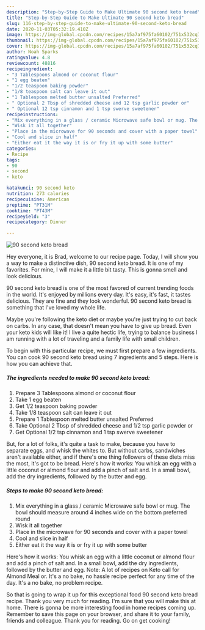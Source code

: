 ```yaml
---
description: "Step-by-Step Guide to Make Ultimate 90 second keto bread"
title: "Step-by-Step Guide to Make Ultimate 90 second keto bread"
slug: 116-step-by-step-guide-to-make-ultimate-90-second-keto-bread
date: 2020-11-03T05:32:19.410Z
image: https://img-global.cpcdn.com/recipes/15a7af975fa60102/751x532cq70/90-second-keto-bread-recipe-main-photo.jpg
thumbnail: https://img-global.cpcdn.com/recipes/15a7af975fa60102/751x532cq70/90-second-keto-bread-recipe-main-photo.jpg
cover: https://img-global.cpcdn.com/recipes/15a7af975fa60102/751x532cq70/90-second-keto-bread-recipe-main-photo.jpg
author: Noah Sparks
ratingvalue: 4.8
reviewcount: 48816
recipeingredient:
- "3 Tablespoons almond or coconut flour"
- "1 egg beaten"
- "1/2 teaspoon baking powder"
- "1/8 teaspoon salt can leave it out"
- "1 Tablespoon melted butter unsalted Preferred"
- " Optional 2 Tbsp of shredded cheese and 12 tsp garlic powder or"
- " Optional 12 tsp cinnamon and 1 tsp swerve sweetener"
recipeinstructions:
- "Mix everything in a glass / ceramic Microwave safe bowl or mug. The bowl should measure around 4 inches wide on the bottom preferred round"
- "Wisk it all together"
- "Place in the microwave for 90 seconds and cover with a paper towel"
- "Cool and slice in half"
- "Either eat it the way it is or fry it up with some butter"
categories:
- Recipe
tags:
- 90
- second
- keto

katakunci: 90 second keto 
nutrition: 273 calories
recipecuisine: American
preptime: "PT31M"
cooktime: "PT43M"
recipeyield: "3"
recipecategory: Dinner

---
```



![90 second keto bread](https://img-global.cpcdn.com/recipes/15a7af975fa60102/751x532cq70/90-second-keto-bread-recipe-main-photo.jpg)

Hey everyone, it is Brad, welcome to our recipe page. Today, I will show you a way to make a distinctive dish, 90 second keto bread. It is one of my favorites. For mine, I will make it a little bit tasty. This is gonna smell and look delicious.

90 second keto bread is one of the most favored of current trending foods in the world. It's enjoyed by millions every day. It's easy, it's fast, it tastes delicious. They are fine and they look wonderful. 90 second keto bread is something that I've loved my whole life.

Maybe you&#39;re following the keto diet or maybe you&#39;re just trying to cut back on carbs. In any case, that doesn&#39;t mean you have to give up bread. Even your keto kids will like it! I live a quite hectic life, trying to balance business I am running with a lot of traveling and a family life with small children.


To begin with this particular recipe, we must first prepare a few ingredients. You can cook 90 second keto bread using 7 ingredients and 5 steps. Here is how you can achieve that.

<!--inarticleads1-->

##### The ingredients needed to make 90 second keto bread:

1. Prepare 3 Tablespoons almond or coconut flour
1. Take 1 egg beaten
1. Get 1/2 teaspoon baking powder
1. Take 1/8 teaspoon salt can leave it out
1. Prepare 1 Tablespoon melted butter unsalted Preferred
1. Take  Optional 2 Tbsp of shredded cheese and 1/2 tsp garlic powder or
1. Get  Optional 1/2 tsp cinnamon and 1 tsp swerve sweetener


But, for a lot of folks, it&#39;s quite a task to make, because you have to separate eggs, and whisk the whites to. But without carbs, sandwiches aren&#39;t available either, and if there&#39;s one thing followers of these diets miss the most, it&#39;s got to be bread. Here&#39;s how it works: You whisk an egg with a little coconut or almond flour and add a pinch of salt and. In a small bowl, add the dry ingredients, followed by the butter and egg. 

<!--inarticleads2-->

##### Steps to make 90 second keto bread:

1. Mix everything in a glass / ceramic Microwave safe bowl or mug. The bowl should measure around 4 inches wide on the bottom preferred round
1. Wisk it all together
1. Place in the microwave for 90 seconds and cover with a paper towel
1. Cool and slice in half
1. Either eat it the way it is or fry it up with some butter


Here&#39;s how it works: You whisk an egg with a little coconut or almond flour and add a pinch of salt and. In a small bowl, add the dry ingredients, followed by the butter and egg. Note: A lot of recipes on Keto call for Almond Meal or. It&#39;s a no bake, no hassle recipe perfect for any time of the day. It&#39;s a no bake, no problem recipe. 

So that is going to wrap it up for this exceptional food 90 second keto bread recipe. Thank you very much for reading. I'm sure that you will make this at home. There is gonna be more interesting food in home recipes coming up. Remember to save this page on your browser, and share it to your family, friends and colleague. Thank you for reading. Go on get cooking!
